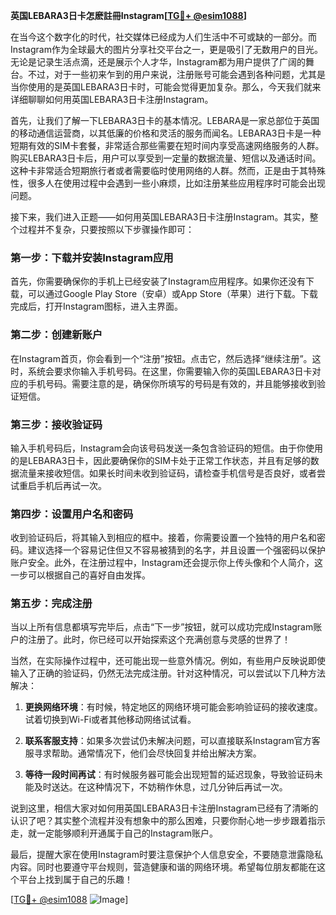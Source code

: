 **英国LEBARA3日卡怎麽註冊Instagram[[TG💪+ @esim1088](https://t.me/s/esim1088)]**

在当今这个数字化的时代，社交媒体已经成为人们生活中不可或缺的一部分。而Instagram作为全球最大的图片分享社交平台之一，更是吸引了无数用户的目光。无论是记录生活点滴，还是展示个人才华，Instagram都为用户提供了广阔的舞台。不过，对于一些初来乍到的用户来说，注册账号可能会遇到各种问题，尤其是当你使用的是英国LEBARA3日卡时，可能会觉得更加复杂。那么，今天我们就来详细聊聊如何用英国LEBARA3日卡注册Instagram。

首先，让我们了解一下LEBARA3日卡的基本情况。LEBARA是一家总部位于英国的移动通信运营商，以其低廉的价格和灵活的服务而闻名。LEBARA3日卡是一种短期有效的SIM卡套餐，非常适合那些需要在短时间内享受高速网络服务的人群。购买LEBARA3日卡后，用户可以享受到一定量的数据流量、短信以及通话时间。这种卡非常适合短期旅行者或者需要临时使用网络的人群。然而，正是由于其特殊性，很多人在使用过程中会遇到一些小麻烦，比如注册某些应用程序时可能会出现问题。

接下来，我们进入正题——如何用英国LEBARA3日卡注册Instagram。其实，整个过程并不复杂，只要按照以下步骤操作即可：

### 第一步：下载并安装Instagram应用

首先，你需要确保你的手机上已经安装了Instagram应用程序。如果你还没有下载，可以通过Google Play Store（安卓）或App Store（苹果）进行下载。下载完成后，打开Instagram图标，进入主界面。

### 第二步：创建新账户

在Instagram首页，你会看到一个“注册”按钮。点击它，然后选择“继续注册”。这时，系统会要求你输入手机号码。在这里，你需要输入你的英国LEBARA3日卡对应的手机号码。需要注意的是，确保你所填写的号码是有效的，并且能够接收到验证短信。

### 第三步：接收验证码

输入手机号码后，Instagram会向该号码发送一条包含验证码的短信。由于你使用的是LEBARA3日卡，因此要确保你的SIM卡处于正常工作状态，并且有足够的数据流量来接收短信。如果长时间未收到验证码，请检查手机信号是否良好，或者尝试重启手机后再试一次。

### 第四步：设置用户名和密码

收到验证码后，将其输入到相应的框中。接着，你需要设置一个独特的用户名和密码。建议选择一个容易记住但又不容易被猜到的名字，并且设置一个强密码以保护账户安全。此外，在注册过程中，Instagram还会提示你上传头像和个人简介，这一步可以根据自己的喜好自由发挥。

### 第五步：完成注册

当以上所有信息都填写完毕后，点击“下一步”按钮，就可以成功完成Instagram账户的注册了。此时，你已经可以开始探索这个充满创意与灵感的世界了！

当然，在实际操作过程中，还可能出现一些意外情况。例如，有些用户反映说即使输入了正确的验证码，仍然无法完成注册。针对这种情况，可以尝试以下几种方法解决：

1. **更换网络环境**：有时候，特定地区的网络环境可能会影响验证码的接收速度。试着切换到Wi-Fi或者其他移动网络试试看。
   
2. **联系客服支持**：如果多次尝试仍未解决问题，可以直接联系Instagram官方客服寻求帮助。通常情况下，他们会尽快回复并给出解决方案。

3. **等待一段时间再试**：有时候服务器可能会出现短暂的延迟现象，导致验证码未能及时送达。在这种情况下，不妨稍作休息，过几分钟后再试一次。

说到这里，相信大家对如何用英国LEBARA3日卡注册Instagram已经有了清晰的认识了吧？其实整个流程并没有想象中的那么困难，只要你耐心地一步步跟着指示走，就一定能够顺利开通属于自己的Instagram账户。

最后，提醒大家在使用Instagram时要注意保护个人信息安全，不要随意泄露隐私内容。同时也要遵守平台规则，营造健康和谐的网络环境。希望每位朋友都能在这个平台上找到属于自己的乐趣！

[[TG💪+ @esim1088](https://t.me/s/esim1088) ![Image](https://i.postimg.cc/4NQfJmqS/Snipaste-2025-05-13-00-14-12.png)]